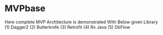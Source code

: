 # MVPbase
Here complete MVP Architecture is demonstrated
With Below given Library
(1) Dagger2
(2) Butterknife
(3) Retrofit
(4) Rx Java
(5) DbFlow
